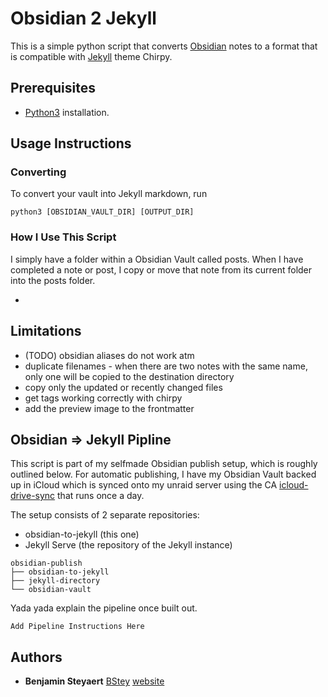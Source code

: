 # Obsidian 2 Jekyll

This is a simple python script that converts [Obsidian](https://obsidian.md/) notes to a format that is compatible with [Jekyll](https://jekyllrb.com/) theme Chirpy.

## Prerequisites

* [Python3](https://www.python.org/downloads/) installation.

## Usage Instructions

### Converting

To convert your vault into Jekyll markdown, run

```
python3 [OBSIDIAN_VAULT_DIR] [OUTPUT_DIR]
```

### How I Use This Script

I simply have a folder within a Obsidian Vault called posts. When I have completed a note or post, I copy or move that note from its current folder into the posts folder. 

* 

## Limitations

* (TODO) obsidian aliases do not work atm
* duplicate filenames - when there are two notes with the same name, only one will be copied to the destination directory
* copy only the updated or recently changed files
* get tags working correctly with chirpy
* add the preview image to the frontmatter

## Obsidian => Jekyll Pipline

This script is part of my selfmade Obsidian publish setup, which is roughly outlined below. For automatic publishing, I have my Obsidian Vault backed up in iCloud which is synced onto my unraid server using the CA [icloud-drive-sync](https://hub.docker.com/r/mandarons/icloud-drive) that runs once a day.

The setup consists of 2 separate repositories:
* obsidian-to-jekyll (this one)
* Jekyll Serve (the repository of the Jekyll instance)


```
obsidian-publish
├── obsidian-to-jekyll
├── jekyll-directory
└── obsidian-vault
```

Yada yada explain the pipeline once built out.

```
Add Pipeline Instructions Here
```

## Authors

- **Benjamin Steyaert** [BStey](https://github.com/BenBluStey) [website](https://benjamin-steyaert.com/)
